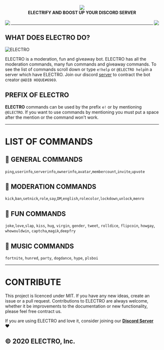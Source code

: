 <div align="center">
  <img src="https://cdn.discordapp.com/attachments/656517276832366595/661972761698369536/ELECTRO_WEB_HEADER.png" align="center">
  <br>
  <strong><b>ELECTRIFY AND BOOST UP YOUR DISCORD SERVER</b></strong>
  <br>
  <br>
  </div> 
  
  <a href="https://discord.gg/Pp9KudS">
    <img src="https://img.shields.io/badge/ADD-BOT-orange.svg" align="left">
  </a>
  
  <a href="https://www.YouTube.com/AdibHoque">
    <img src="https://img.shields.io/badge/JOIN-SERVER-orange.svg" align="right">
  </a>


---

## WHAT DOES ELECTRO DO? 

<img src="https://cdn.discordapp.com/attachments/656517276832366595/656760631474520074/ELECTRO_ELECTRIFY_YOUR_SERVER.gif" alt="ELECTRO" align="center">

ELECTRO is a moderation, fun and giveaway bot. ELECTRO has all the moderation commands, many fun commands and giveaway commands. To see the list of commands scroll down or type `e!help` or `@ELECTRO help`in a server which have ELECTRO. Join our discord [server](https://github.com/kyb3r/modmail/wiki) to contract the bot creator `@ADIB HOQUE#6969`.

## PREFIX OF ELECTRO

**ELECTRO** commands can be used by the prefix `e!` or by mentioning `@ELECTRO`. If you want to use commands by mentioning you must put a space after the mention or the command won't work. 

---

# LIST OF COMMANDS

## 📃 GENERAL COMMANDS

`ping`,`userinfo`,`serverinfo`,`ownerinfo`,`avatar`,`membercount`,`invite`,`upvote` 

## 🔨 MODERATION COMMANDS


`kick`,`ban`,`setnick`,`role`,`say`,`DM`,`english`,`rolecolor`,`lockdown`,`unlock`,`menro`

## 🎉 FUN COMMANDS

`joke`,`love`,`slap`, `kiss`, `hug`, `virgin`, `gender`, `tweet`, `rolldice`, `flipcoin`, `howgay`, `whowouldwin`, `captcha`,`magik`,`deepfry`

## 🎵 MUSIC COMMANDS

`fortnite`, `hunred`, `party`, `dogdance`, `hype`, `plsboi` 

---

# CONTRIBUTE

This project is licenced under MIT. If you have any new ideas, create an issue or a pull request. Contributions to ELECTRO are always welcome, whether it be improvements to the documentation or new functionality, please feel free contract us.

If you are using ELECTRO and love it, consider joining our **[Discord Server](https://discord.gg/Pp9KudS)** :heart:

## © 2020 ELECTRO, Inc.
